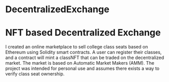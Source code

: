 # DecentralizedExchange

# NFT based Decentralized Exchange 

I created an online marketplace to sell college class seats based on Ethereum using Solidity smart contracts. A user can register their classes, and a contract will mint a classNFT that can be traded on the decentralized market. The market is based on Automatic Market Makers (AMM). The project was intended for personal use and assumes there exists a way to verify class seat ownership.
